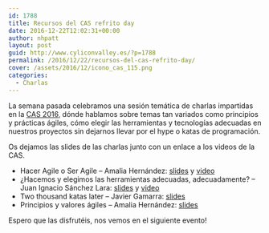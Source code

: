 ```yaml
---
id: 1788
title: Recursos del CAS refrito day
date: 2016-12-22T12:02:31+00:00
author: nhpatt
layout: post
guid: http://www.cyliconvalley.es/?p=1788
permalink: /2016/12/22/recursos-del-cas-refrito-day/
cover: /assets/2016/12/icono_cas_115.png
categories:
  - Charlas
---
```

La semana pasada celebramos una sesión temática de charlas impartidas en la [CAS 2016](http://cas2016.agile-spain.org/), dónde hablamos sobre temas tan variados como principios y prácticas ágiles, cómo elegir las herramientas y tecnologías adecuadas en nuestros proyectos sin dejarnos llevar por el hype o katas de programación.

Os dejamos las slides de las charlas junto con un enlace a los videos de la CAS.

  * Hacer Agile o Ser Agile – Amalia Hernández: [slides](https://drive.google.com/file/d/0B9B4rs_8HCRGWWdvOXY4OGpzblk/view?usp=sharing) y [video](https://www.youtube.com/watch?v=Kwg25ZUPpQQ)
  * ¿Hacemos y elegimos las herramientas adecuadas, adecuadamente? – Juan Ignacio Sánchez Lara: [slides](https://docs.google.com/presentation/d/16cuO7eugyt7p4kFuAk_NcwLIIwUBeyK95Idu_kZNdqk/edit?usp=sharing) y [video](https://www.youtube.com/watch?v=3wWuycfa5e0)
  * Two thousand katas later – Javier Gamarra: [slides](https://docs.google.com/presentation/d/1UOq0bfYsDM5JFUDgI5frJ2YLIJLG1sGNsXIkt0JJeeA/edit)
  * Principios y valores ágiles – Amalia Hernández: [slides](https://drive.google.com/open?id=0B9B4rs_8HCRGNEVjX09fM2djeVU)

Espero que las disfrutéis, nos vemos en el siguiente evento!